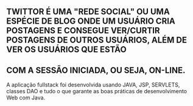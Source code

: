 ## TWITTOR É UMA "REDE SOCIAL" OU UMA ESPÉCIE DE BLOG ONDE UM USUÁRIO CRIA POSTAGENS E CONSEGUE VER/CURTIR POSTAGENS DE OUTROS USUÁRIOS, ALÉM DE VER OS USUÁRIOS QUE ESTÃO
## COM A SESSÃO INICIADA, OU SEJA, ON-LINE.
A aplicação fullstack foi desenvolvida usando JAVA, JSP, SERVLETS, classes DAO e tudo o que garante as boas práticas de desenvolvimento Web com Java.
